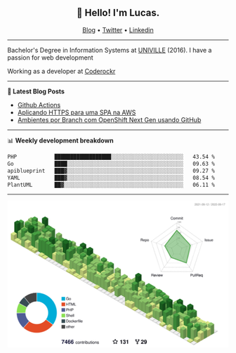 <h2 align="center">👋 Hello! I'm Lucas.</h2>
<p align="center">
  <a href="https://www.lucassabreu.net.br/">Blog</a> •
  <a href="https://twitter.com/lucassabreu">Twitter</a> •
  <a href="https://www.linkedin.com/in/lucassantosabreu/">Linkedin</a>
</p>

---

Bachelor's Degree in Information Systems at [UNIVILLE](https://www.univille.edu.br//en/index/593619) (2016).
I have a passion for web development

Working as a developer at [Coderockr](https://github.com/Coderockr)

---

**📝 Latest Blog Posts**

<!-- BLOG-POST-LIST:START -->
- [Github Actions](https://www.lucassabreu.net.br/post/github-actions/)
- [Aplicando HTTPS para uma SPA na AWS](https://www.lucassabreu.net.br/post/aplicando-https-para-uma-spa-na-aws/)
- [Ambientes por Branch com OpenShift Next Gen usando GitHub](https://www.lucassabreu.net.br/post/ambientes-por-branch-com-openshift-next-gen-usando-github/)
<!-- BLOG-POST-LIST:END -->

---

📊 **Weekly development breakdown**
<!--START_SECTION:waka-->
```text
PHP            ██████████████████░░░░░░░░░░░░░░░░░░░░░░░   43.54 % 
Go             ████░░░░░░░░░░░░░░░░░░░░░░░░░░░░░░░░░░░░░   09.63 % 
apiblueprint   ███▓░░░░░░░░░░░░░░░░░░░░░░░░░░░░░░░░░░░░░   09.27 % 
YAML           ███▓░░░░░░░░░░░░░░░░░░░░░░░░░░░░░░░░░░░░░   08.54 % 
PlantUML       ██▓░░░░░░░░░░░░░░░░░░░░░░░░░░░░░░░░░░░░░░   06.11 % 
```
<!--END_SECTION:waka-->

---

![](./profile-3d-contrib/profile-green-animate.svg)

<!-- vim: spelllang=en
